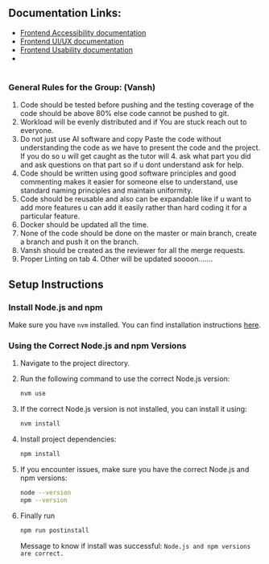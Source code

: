 ## Documentation Links:

- [Frontend Accessibility documentation](./frontend/Documentation/accessibility.md)
- [Frontend UI/UX documentation](./frontend/Documentation/UIUX.md)
- [Frontend Usability documentation](./frontend/Documentation/usability.md)
-

#

#

#

### General Rules for the Group: (Vansh)

1. Code should be tested before pushing and the testing coverage of the code should be above 80% else code cannot be pushed to git.
2. Workload will be evenly distributed and if You are stuck reach out to everyone.
3. Do not just use AI software and copy Paste the code without understanding the code as we have to present the code and the project. If you do so u will get caught as the tutor will 4. ask what part you did and ask questions on that part so if u dont understand ask for help.
4. Code should be written using good software principles and good commenting makes it easier for someone else to understand, use standard naming principles and maintain uniformity.
5. Code should be reusable and also can be expandable like if u want to add more features u can add it easily rather than hard coding it for a particular feature.
6. Docker should be updated all the time.
7. None of the code should be done on the master or main branch, create a branch and push it on the branch.
8. Vansh should be created as the reviewer for all the merge requests.
9. Proper Linting on tab 4.
   Other will be updated soooon…….

###

###

## Setup Instructions

### Install Node.js and npm

Make sure you have `nvm` installed. You can find installation instructions [here](https://github.com/nvm-sh/nvm#install--update-script).

### Using the Correct Node.js and npm Versions

1. Navigate to the project directory.
2. Run the following command to use the correct Node.js version:

   ```sh
   nvm use
   ```

3. If the correct Node.js version is not installed, you can install it using:

   ```sh
   nvm install
   ```

4. Install project dependencies:

   ```sh
   npm install
   ```

5. If you encounter issues, make sure you have the correct Node.js and npm versions:

   ```sh
   node --version
   npm --version
   ```

6. Finally run

   ```sh
   npm run postinstall
   ```

   Message to know if install was successful: `Node.js and npm versions are correct.`
